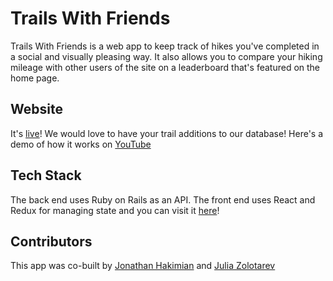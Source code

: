# Trails With Friends

Trails With Friends is a web app to keep track of hikes you've completed in a social and visually pleasing way. It also allows you to compare your hiking mileage with other users of the site on a leaderboard that's featured on the home page. 

## Website

It's [live](https://trails-with-friends.netlify.app/)! We would love to have your trail additions to our database! Here's a demo of how it works on [YouTube](https://youtu.be/Cy04tb8r7jY)


## Tech Stack
The back end uses Ruby on Rails as an API. The front end uses React and Redux for managing state and you can visit it [here](https://github.com/jzolo22/trails-with-friends-frontend)!


## Contributors
This app was co-built by [Jonathan Hakimian](https://github.com/jonnyhak) and [Julia Zolotarev](https://github.com/jzolo22)
